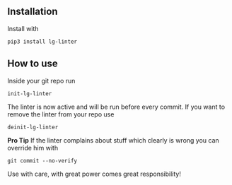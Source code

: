 ## Installation

Install with
```sh
pip3 install lg-linter
```

## How to use
Inside your git repo run
```sh
init-lg-linter
```

The linter is now active and will be run before every commit.
If you want to remove the linter from your repo use
```
deinit-lg-linter
```

**Pro Tip**
If the linter complains about stuff which clearly is wrong you can override him with
```
git commit --no-verify
```
Use with care, with great power comes great responsibility!
